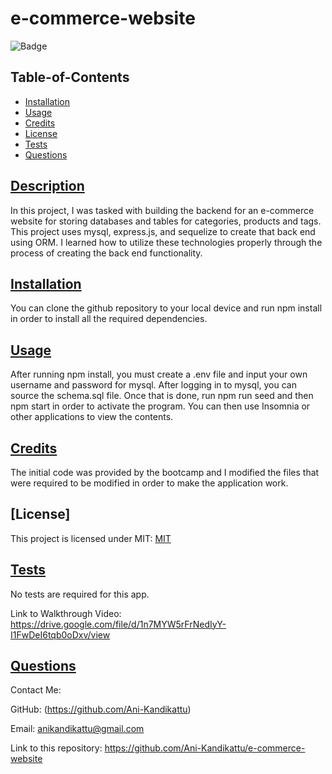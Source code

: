 # e-commerce-website

![Badge](https://img.shields.io/badge/license-mit-brightgreen)

## Table-of-Contents

- [Installation](#installation)
- [Usage](#usage)
- [Credits](#credits)
- [License](#license)
- [Tests](#tests)
- [Questions](#questions)

## [Description](#table-of-contents)

In this project, I was tasked with building the backend for an e-commerce website for storing databases and tables for categories, products and tags. This project uses mysql, express.js, and sequelize to create that back end using ORM. I learned how to utilize these technologies properly through the process of creating the back end functionality. 

## [Installation](#table-of-contents)

You can clone the github repository to your local device and run npm install in order to install all the required dependencies.

## [Usage](#table-of-contents)

After running npm install, you must create a .env file and input your own username and password for mysql. After logging in to mysql, you can source the schema.sql file. Once that is done, run npm run seed and then npm start in order to activate the program. You can then use Insomnia or other applications to view the contents.

## [Credits](#table-of-contents)

The initial code was provided by the bootcamp and I modified the files that were required to be modified in order to make the application work.

## [License]

This project is licensed under MIT:
[MIT](https://opensource.org/licenses/mit)

## [Tests](#table-of-contents)

No tests are required for this app.

Link to Walkthrough Video: https://drive.google.com/file/d/1n7MYW5rFrNedIyY-I1FwDeI6tqb0oDxv/view

## [Questions](#table-of-contents)

Contact Me:

GitHub: (https://github.com/Ani-Kandikattu)

Email: anikandikattu@gmail.com

Link to this repository: https://github.com/Ani-Kandikattu/e-commerce-website
